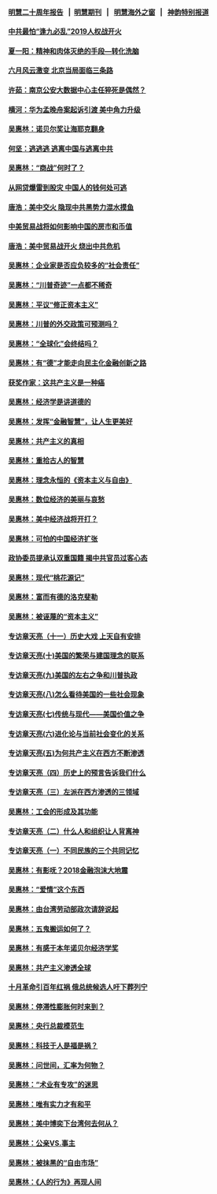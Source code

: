 #### [明慧二十周年报告](https://github.com/gfw-breaker/mh-reports/blob/master/README.md?t=07212221) &nbsp;&nbsp;|&nbsp;&nbsp;[明慧期刊](https://github.com/gfw-breaker/mh-qikan) &nbsp;&nbsp;|&nbsp;&nbsp; [明慧海外之窗](https://github.com/gfw-breaker/mh-news/blob/master/README.md?t=07212221) &nbsp;&nbsp;|&nbsp;&nbsp; [神韵特别报道](https://github.com/gfw-breaker/mh-news/blob/master/shenyun.md?t=07212221) 

#### [中共最怕“逢九必乱”2019人权战开火](../pages/nsc423/n11385248.md?t=07212221) 

#### [夏一阳：精神和肉体灭绝的手段—转化洗脑](../pages/nsc423/n11368250.md?t=07212221) 

#### [六月风云激变 北京当局面临三条路](../pages/nsc423/n11313668.md?t=07212221) 

#### [许茹：南京公安大数据中心主任猝死是偶然？](../pages/nsc423/n11064744.md?t=07212221) 

#### [横河：华为孟晚舟案起诉引渡 美中角力升级](../pages/nsc423/n11027230.md?t=07212221) 

#### [吴惠林：诺贝尔奖让海耶克翻身](../pages/nsc423/n10890049.md?t=07212221) 

#### [何坚：逃逃逃 逃离中国与逃离中共](../pages/nsc423/n10592891.md?t=07212221) 

#### [吴惠林：“商战”何时了？](../pages/nsc423/n10573558.md?t=07212221) 

#### [从网贷爆雷到股灾 中国人的钱何处可逃](../pages/nsc423/n10572800.md?t=07212221) 

#### [唐浩：美中交火 隐现中共黑势力混水摸鱼](../pages/nsc423/n10544040.md?t=07212221) 

#### [中美贸易战将如何影响中国的房市和币值](../pages/nsc423/n10543697.md?t=07212221) 

#### [唐浩：美中贸易战开火 烧出中共危机](../pages/nsc423/n10540126.md?t=07212221) 

#### [吴惠林：企业家是否应负较多的“社会责任”](../pages/nsc423/n10535022.md?t=07212221) 

#### [吴惠林：“川普奇迹”一点都不稀奇](../pages/nsc423/n10512808.md?t=07212221) 

#### [吴惠林：平议“修正资本主义”](../pages/nsc423/n10495724.md?t=07212221) 

#### [吴惠林：川普的外交政策可预测吗？](../pages/nsc423/n10462387.md?t=07212221) 

#### [吴惠林：“全球化”会终结吗？](../pages/nsc423/n10452838.md?t=07212221) 

#### [吴惠林：有“德”才能走向民主化金融创新之路](../pages/nsc423/n10432292.md?t=07212221) 

#### [获奖作家：这共产主义是一种癌](../pages/nsc423/n10431541.md?t=07212221) 

#### [吴惠林：经济学是讲道德的](../pages/nsc423/n10398014.md?t=07212221) 

#### [吴惠林：发挥“金融智慧”，让人生更美好](../pages/nsc423/n10375019.md?t=07212221) 

#### [吴惠林：共产主义的真相](../pages/nsc423/n10351394.md?t=07212221) 

#### [吴惠林：重拾古人的智慧](../pages/nsc423/n10337691.md?t=07212221) 

#### [吴惠林：理念永恒的《资本主义与自由》](../pages/nsc423/n10316274.md?t=07212221) 

#### [吴惠林：数位经济的美丽与哀愁](../pages/nsc423/n10292946.md?t=07212221) 

#### [吴惠林：美中经济战将开打？](../pages/nsc423/n10258825.md?t=07212221) 

#### [吴惠林：可怕的中国经济扩张](../pages/nsc423/n10219147.md?t=07212221) 

#### [政协委员提承认双重国籍 揭中共官员过客心态](../pages/nsc423/n10208809.md?t=07212221) 

#### [吴惠林：现代“桃花源记”](../pages/nsc423/n10185234.md?t=07212221) 

#### [吴惠林：富而有德的洛克斐勒](../pages/nsc423/n10142264.md?t=07212221) 

#### [吴惠林：被诬蔑的“资本主义”](../pages/nsc423/n10124816.md?t=07212221) 

#### [专访章天亮（十一）历史大戏 上天自有安排](../pages/nsc423/n10094905.md?t=07212221) 

#### [专访章天亮(十)美国的繁荣与建国理念的联系](../pages/nsc423/n10094899.md?t=07212221) 

#### [专访章天亮(九)美国的左右之争和川普执政](../pages/nsc423/n10094889.md?t=07212221) 

#### [专访章天亮(八)怎么看待美国的一些社会现象](../pages/nsc423/n10094857.md?t=07212221) 

#### [专访章天亮(七)传统与现代——美国价值之争](../pages/nsc423/n10093140.md?t=07212221) 

#### [专访章天亮(六)进化论与当前社会变化的关系](../pages/nsc423/n10092036.md?t=07212221) 

#### [专访章天亮(五)为何共产主义在西方不断渗透](../pages/nsc423/n10083620.md?t=07212221) 

#### [专访章天亮（四）历史上的预言告诉我们什么](../pages/nsc423/n10083606.md?t=07212221) 

#### [专访章天亮（三）左派在西方渗透的三领域](../pages/nsc423/n10081115.md?t=07212221) 

#### [吴惠林：工会的形成及其功能](../pages/nsc423/n10080633.md?t=07212221) 

#### [专访章天亮（二）什么人和组织让人背离神](../pages/nsc423/n10076637.md?t=07212221) 

#### [专访章天亮（一）不同民族的三个共同记忆](../pages/nsc423/n10074188.md?t=07212221) 

#### [吴惠林：有影呒？2018金融泡沫大地震](../pages/nsc423/n10040534.md?t=07212221) 

#### [吴惠林：“爱情”这个东西](../pages/nsc423/n10019423.md?t=07212221) 

#### [吴惠林：由台湾劳动部政次请辞说起](../pages/nsc423/n9979679.md?t=07212221) 

#### [吴惠林：五鬼搬运如何了？](../pages/nsc423/n9925338.md?t=07212221) 

#### [吴惠林：有感于本年诺贝尔经济学奖](../pages/nsc423/n9871883.md?t=07212221) 

#### [吴惠林：共产主义渗透全球](../pages/nsc423/n9812748.md?t=07212221) 

#### [十月革命引百年红祸 俄总统候选人吁下葬列宁](../pages/nsc423/n9810182.md?t=07212221) 

#### [吴惠林：停滞性膨胀何时来到？](../pages/nsc423/n9764136.md?t=07212221) 

#### [吴惠林：央行总裁模范生](../pages/nsc423/n9728134.md?t=07212221) 

#### [吴惠林：科技于人是福是祸？](../pages/nsc423/n9672982.md?t=07212221) 

#### [吴惠林：问世间，汇率为何物？](../pages/nsc423/n9621788.md?t=07212221) 

#### [吴惠林：“术业有专攻”的迷思](../pages/nsc423/n9580363.md?t=07212221) 

#### [吴惠林：唯有实力才有和平](../pages/nsc423/n9529599.md?t=07212221) 

#### [吴惠林：美中博奕下台湾何去何从？](../pages/nsc423/n9483598.md?t=07212221) 

#### [吴惠林：公亲VS.事主](../pages/nsc423/n9425637.md?t=07212221) 

#### [吴惠林：被抹黑的“自由市场”](../pages/nsc423/n9351545.md?t=07212221) 

#### [吴惠林：《人的行为》再现人间](../pages/nsc423/n9296339.md?t=07212221) 

